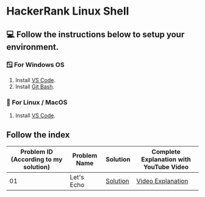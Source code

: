 # HackerRank Linux Shell

## 💻 Follow the instructions below to setup your environment.

### 🪟 For Windows OS

1. Install [VS Code](https://code.visualstudio.com/).
2. Install [Git Bash](https://git-scm.com/downloads).

### 🐧 For Linux / MacOS 

1. Install [VS Code](https://code.visualstudio.com/).


## Follow the index 

| Problem ID (According to my solution) | Problem Name | Solution                         | Complete Explanation with YouTube Video           |
|---------------------------------------|--------------|----------------------------------|---------------------------------------------------|
| 01                                    | Let's Echo   | [Solution](Let's%20Echo/bash.sh) | [Video Explanation](https://youtu.be/SVOS5sXQdVY) |